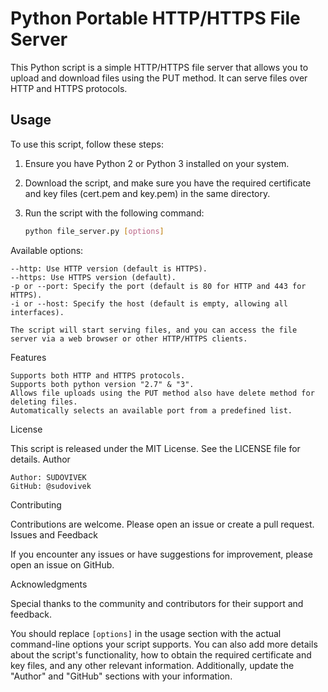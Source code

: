 # Python Portable HTTP/HTTPS File Server

This Python script is a simple HTTP/HTTPS file server that allows you to upload and download files using the PUT method. It can serve files over HTTP and HTTPS protocols.

## Usage

To use this script, follow these steps:

1. Ensure you have Python 2 or Python 3 installed on your system.

2. Download the script, and make sure you have the required certificate and key files (cert.pem and key.pem) in the same directory.

3. Run the script with the following command:

   ```bash
   python file_server.py [options]


Available options:

    --http: Use HTTP version (default is HTTPS).
    --https: Use HTTPS version (default).
    -p or --port: Specify the port (default is 80 for HTTP and 443 for HTTPS).
    -i or --host: Specify the host (default is empty, allowing all interfaces).

    The script will start serving files, and you can access the file server via a web browser or other HTTP/HTTPS clients.

Features

    Supports both HTTP and HTTPS protocols.
    Supports both python version "2.7" & "3".
    Allows file uploads using the PUT method also have delete method for deleting files.
    Automatically selects an available port from a predefined list.

License

This script is released under the MIT License. See the LICENSE file for details.
Author

    Author: SUDOVIVEK
    GitHub: @sudovivek

Contributing

Contributions are welcome. Please open an issue or create a pull request.
Issues and Feedback

If you encounter any issues or have suggestions for improvement, please open an issue on GitHub.

Acknowledgments

Special thanks to the community and contributors for their support and feedback.


You should replace `[options]` in the usage section with the actual command-line options your script supports. You can also add more details about the script's functionality, how to obtain the required certificate and key files, and any other relevant information. Additionally, update the "Author" and "GitHub" sections with your information.
